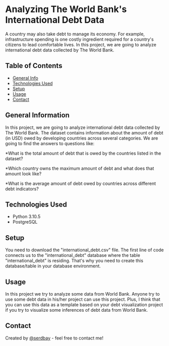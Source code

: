 # Analyzing The World Bank's International Debt Data
A country may also take debt to manage its economy. For example, infrastructure spending is one costly ingredient required for a country's citizens to lead comfortable lives. In this project, we are going to analyze international debt data collected by The World Bank. 

## Table of Contents
* [General Info](#general-information)
* [Technologies Used](#technologies-used)
* [Setup](#setup)
* [Usage](#usage)
* [Contact](#contact)

## General Information
In this project, we are going to analyze international debt data collected by The World Bank. The dataset contains information about the amount of debt (in USD) owed by developing countries across several categories. We are going to find the answers to questions like:

*What is the total amount of debt that is owed by the countries listed in the dataset?

*Which country owns the maximum amount of debt and what does that amount look like?

*What is the average amount of debt owed by countries across different debt indicators?

## Technologies Used
- Python 3.10.5
- PostgreSQL

## Setup
You need to download the "international_debt.csv" file. The first line of code connects us to the "international_debt" database where the table "international_debt" is residing. That's why you need to create this database/table in your database environment.

## Usage
In this project we try to analyze some data from World Bank. Anyone try to use some debt data in his/her project can use this project. Plus, I think that you can use this data as a template based on your debt visualization project if you try to visualize some inferences of debt data from World Bank. 

## Contact
Created by [@serdbay](https://github.com/serdbay) - feel free to contact me!
